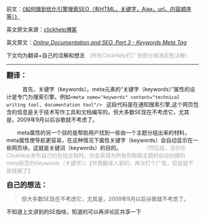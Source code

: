 

前文：[《如何做到优化引擎搜索SEO（有HTML，关键字，Ajax，url，内容顺序等）》](http://blog.csdn.net/qq_2842405070/article/details/72782616)

英文原文来源：[clickhelp博客](https://clickhelp.co/clickhelp-blog/)

英文原文：[*Online Documentation and SEO. Part 3 - Keywords Meta Tag* ](https://clickhelp.co/clickhelp-blog/online-documentation-and-seo-part-3-keywords-meta-tag/)

下文均为翻译+自己的注解和想法
<font color=darkgray>（所有ClickHelp打广告部分用浅灰色注解）</font>


------------


**<font size="4">翻译：</font>**

　　　首先，关键字（keywords）。meta元素的“关键字（keywords）”属性的设计是专门为搜索引擎。例如```<meta name="keywords" content="technical writing tool, documentation tool"/> ``` 这段代码是在通知搜索引擎,这个网页包含的信息是关于技术写作工具和文档编写的。但大多数SE现在不考虑它，尤其是，2009年9月以后谷歌就不考虑了。

　　meta属性的另一个目的是帮助用户找到一些由一个主题分组出来的材料，meta属性使导航更容易，在这种情况下属性关键字（keywords）会自动显示在一些网页块，这就是关键词（keywords）的目的。
　　
　　<font color=darkgray>（然后就，当你在ClickHelp发布自己的在线文档时，你会获得为所有的帮助主题的自动创建的 meta标签的Keywords（关键字））【毕竟翻译人家的，再次打个广告，但是就不放链接了】</font>
　　 



**<font size="4">自己的想法：</font>**

> 但大多数SE现在不考虑它，尤其是，2009年9月以后谷歌就不考虑了。

不知道上文讲到的SE指啥，知道的可以再评论区共享一下